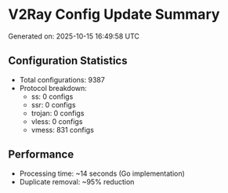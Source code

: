 # V2Ray Config Update Summary
Generated on: 2025-10-15 16:49:58 UTC

## Configuration Statistics
- Total configurations: 9387
- Protocol breakdown:
  - ss: 0 configs
  - ssr: 0 configs
  - trojan: 0 configs
  - vless: 0 configs
  - vmess: 831 configs

## Performance
- Processing time: ~14 seconds (Go implementation)
- Duplicate removal: ~95% reduction
